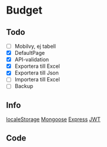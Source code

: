 # Budget

## Todo

- [ ] Mobilvy, ej tabell
- [X] DefaultPage
- [X] API-validation
- [X] Exportera till Excel
- [X] Exportera till Json
- [ ] Importera till Excel
- [ ] Backup

## Info
[localeStorage](https://www.robinwieruch.de/local-storage-react/)
[Mongoose](https://mongoosejs.com/docs/schematypes.html)
[Express](https://www.terlici.com/2014/09/29/express-router.html)
[JWT](https://medium.com/dev-bits/a-guide-for-adding-jwt-token-based-authentication-to-your-single-page-nodejs-applications-c403f7cf04f4)

## Code

```js


```
